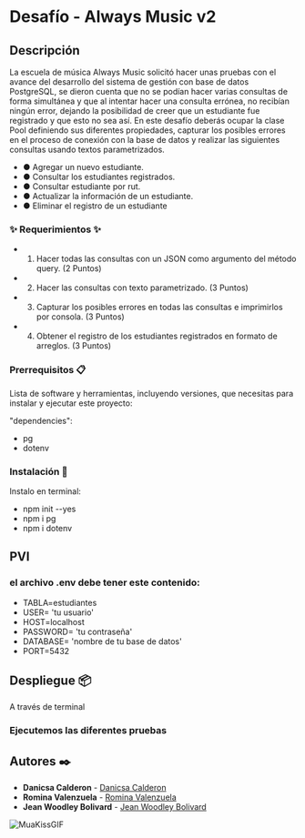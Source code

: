 # Desafío - Always Music v2

## Descripción

La escuela de música Always Music solicitó hacer unas pruebas con el avance del desarrollo del sistema de gestión con base de datos PostgreSQL, se dieron cuenta que no se podían hacer varias consultas de forma simultánea y que al intentar hacer una consulta errónea, no recibían ningún error, dejando la posibilidad de creer que un estudiante fue registrado y que esto no sea así.
En este desafío deberás ocupar la clase Pool definiendo sus diferentes propiedades, capturar los posibles errores en el proceso de conexión con la base de datos y realizar las siguientes consultas usando textos parametrizados.

- ●    Agregar un nuevo estudiante.
- ●    Consultar los estudiantes registrados.
- ●    Consultar estudiante por rut.
- ●    Actualizar la información de un estudiante.
- ●    Eliminar el registro de un estudiante

### ✨ Requerimientos ✨

- 1.   Hacer todas las consultas con un JSON como argumento del método query. (2 Puntos)
- 2.   Hacer las consultas con texto parametrizado. (3 Puntos)
- 3.   Capturar los posibles errores en todas las consultas e imprimirlos por consola. (3 Puntos)
- 4.   Obtener el registro de los estudiantes registrados en formato de arreglos. (3 Puntos)

### Prerrequisitos 📋

Lista de software y herramientas, incluyendo versiones, que necesitas para instalar y ejecutar este proyecto:

 "dependencies": 
 - pg
 - dotenv

### Instalación 🔧

 Instalo en terminal:
- npm init --yes
- npm i pg
- npm i dotenv

## PVI
### el archivo .env debe tener este contenido:

- TABLA=estudiantes
- USER= 'tu usuario'
- HOST=localhost
- PASSWORD= 'tu contraseña'
- DATABASE= 'nombre de tu base de datos'
- PORT=5432

## Despliegue 📦

A través de terminal

### Ejecutemos las diferentes pruebas 

## Autores ✒️

- **Danicsa Calderon** - [Danicsa Calderon](https://github.com/DaniCalderonM)
- **Romina Valenzuela** - [Romina Valenzuela](https://github.com/Romstroke)
- **Jean Woodley Bolivard** - [Jean Woodley Bolivard](https://github.com/jwoodleybolivard)

 ![MuaKissGIF](https://github.com/DaniCalderonM/Desafio2-AlwaysMusic/assets/125617339/5fb2495c-68e7-48de-9feb-1b653d43fdf4)

